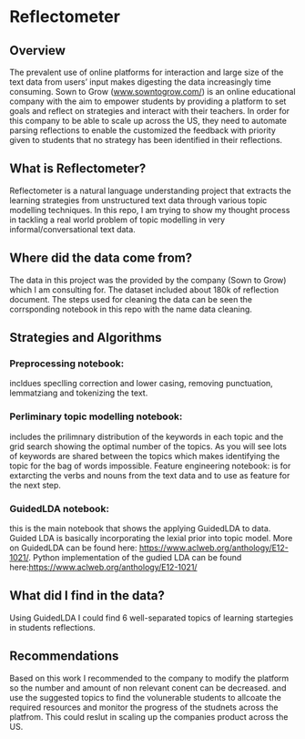 # Reflectometer

##  Overview
The prevalent use of online platforms for interaction and large size of the text data from users’ input makes digesting the data increasingly time consuming. Sown to Grow (www.sowntogrow.com/) is an online educational company with the aim to empower students by providing a platform to set goals and reflect on strategies and interact with their teachers. In order for this company to be able to scale up across the US, they need to automate parsing reflections to enable the customized the feedback with priority given to students that no strategy has been identified in their reflections. 

## What is Reflectometer?
Reflectometer is a natural language understanding project that extracts the learning strategies from unstructured text data through various topic modelling techniques. In this repo, I am trying to show my thought process in tackling a real world problem of topic modelling in very informal/conversational text data. 
<images src="images/company.png" >

## Where did the data come from?
The data in this project was the provided by the company (Sown to Grow) which I am consulting for. The dataset included about 180k of reflection document. The steps used for cleaning the data can be seen the corrsponding notebook in this repo with the name data cleaning.

## Strategies and Algorithms 
### Preprocessing notebook: 
incldues speclling correction and lower casing, removing punctuation, lemmatziang and tokenizing the text.
### Perliminary topic modelling notebook:
includes the prilimnary distribution of the keywords in each topic and the grid search showing the optimal number of the topics. As you will see lots of keywords are shared between the topics which makes identifying the topic for the bag of words impossible.
Feature engineering notebook:
is for extarcting the verbs and nouns from the text data and to use as feature for the next step.
### GuidedLDA notebook:
this is the main notebook that shows the applying GuidedLDA to data. Guided LDA is basically incorporating the lexial prior into topic model. More on GuidedLDA can be found here: https://www.aclweb.org/anthology/E12-1021/. Python implementation of the gudied LDA can be found here:https://www.aclweb.org/anthology/E12-1021/

## What did I find in the data?
Using GuidedLDA I could find 6 well-separated topics of learning startegies in students reflections. 

## Recommendations
Based on this work I recommended to the company to modify the platform so the number and amount of non relevant conent can be decreased. and use the suggested topics to find the volunerable students to allcoate the required resources and monitor the progress of the studnets across the platfrom.
This could reslut in scaling up the companies product across the US. 

